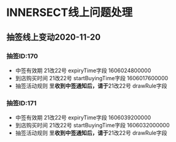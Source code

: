 # INNERSECT线上问题处理

## 抽签线上变动2020-11-20

### 抽签ID:170
- 中签有效期 21改22号 expiryTime字段  1606024800000
- 到店购买时间 21改22号 startBuyingTime字段 1606017600000
- 抽签活动规则 里**收到中签通知后，请于**21改22号 drawRule字段

### 抽签ID:171
- 中签有效期 21改22号 expiryTime字段 1606039200000
- 到店购买时间 21改22号 startBuyingTime字段 1606032000000
- 抽签活动规则 里**收到中签通知后，请于**21改22号 drawRule字段



